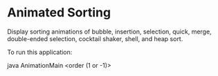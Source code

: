 Animated Sorting
===============

Display sorting animations of bubble, insertion, selection, quick, merge, double-ended selection, cocktail shaker, shell, and heap sort.

To run this application:

java AnimationMain <number of elements> <order (1 or -1)>
